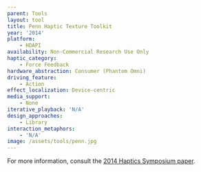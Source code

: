 ```yaml
---
parent: Tools
layout: tool
title: Penn Haptic Texture Toolkit
year: '2014'
platform:
    - HDAPI
availability: Non-Commercial Research Use Only
haptic_category:
    - Force Feedback
hardware_abstraction: Consumer (Phantom Omni)
driving_feature:
    - Action
effect_localization: Device-centric
media_support:
    - None
iterative_playback: 'N/A'
design_approaches:
    - Library
interaction_metaphors:
    - 'N/A'
image: /assets/tools/penn.jpg
---
```

For more information, consult the [2014 Haptics Symposium paper](https://doi.org/10.1109/HAPTICS.2014.6775475).
